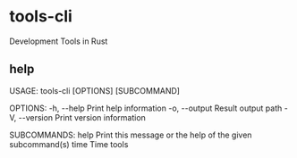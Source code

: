 # tools-cli
Development Tools in Rust

## help
USAGE:
    tools-cli [OPTIONS] [SUBCOMMAND]

OPTIONS:
    -h, --help             Print help information
    -o, --output <PATH>    Result output path
    -V, --version          Print version information

SUBCOMMANDS:
    help    Print this message or the help of the given subcommand(s)
    time    Time tools
